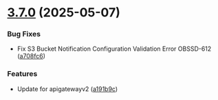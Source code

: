 # [3.7.0](https://github.com/observeinc/terraform-aws-lambda/compare/v3.6.0...v3.7.0) (2025-05-07)


### Bug Fixes

* Fix S3 Bucket Notification Configuration Validation Error OBSSD-612 ([a708fc6](https://github.com/observeinc/terraform-aws-lambda/commit/a708fc6f17fadf1330c048d4165a1a3385de8a9b))


### Features

* Update for apigatewayv2 ([a191b9c](https://github.com/observeinc/terraform-aws-lambda/commit/a191b9c8678d9f2c3aecfce14e6d0a5d8e7371fb))



